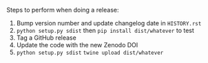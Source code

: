 Steps to perform when doing a release:

1. Bump version number and update changelog date in `HISTORY.rst`
2. `python setup.py sdist` then `pip install dist/whatever` to test
3. Tag a GitHub release
4. Update the code with the new Zenodo DOI
5. `python setup.py sdist` `twine upload dist/whatever`
